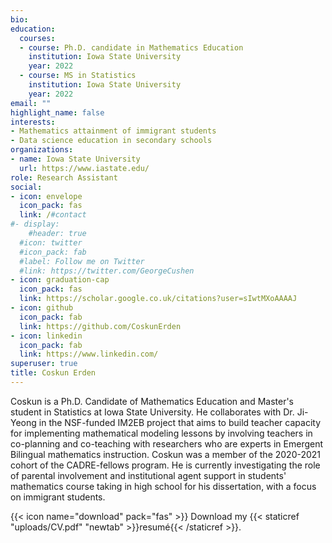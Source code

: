 ```yaml
---
bio:
education:
  courses:
  - course: Ph.D. candidate in Mathematics Education
    institution: Iowa State University
    year: 2022
  - course: MS in Statistics
    institution: Iowa State University
    year: 2022
email: ""
highlight_name: false
interests:
- Mathematics attainment of immigrant students
- Data science education in secondary schools
organizations:
- name: Iowa State University
  url: https://www.iastate.edu/
role: Research Assistant
social:
- icon: envelope
  icon_pack: fas
  link: /#contact
#- display:
    #header: true
  #icon: twitter
  #icon_pack: fab
  #label: Follow me on Twitter
  #link: https://twitter.com/GeorgeCushen
- icon: graduation-cap
  icon_pack: fas
  link: https://scholar.google.co.uk/citations?user=sIwtMXoAAAAJ
- icon: github
  icon_pack: fab
  link: https://github.com/CoskunErden
- icon: linkedin
  icon_pack: fab
  link: https://www.linkedin.com/
superuser: true
title: Coskun Erden
---
```


Coskun is a Ph.D. Candidate of Mathematics Education and Master's student in Statistics at Iowa State University. He collaborates with Dr. Ji-Yeong in the NSF-funded IM2EB project that aims to build teacher capacity for implementing mathematical modeling lessons by involving teachers in co-planning and co-teaching with researchers who are experts in Emergent Bilingual mathematics instruction. Coskun was a member of the 2020-2021 cohort of the CADRE-fellows program. He is currently investigating the role of parental involvement and institutional agent support in students' mathematics course taking in high school for his dissertation, with a focus on immigrant students.

{{< icon name="download" pack="fas" >}} Download my {{< staticref "uploads/CV.pdf" "newtab" >}}resumé{{< /staticref >}}.
